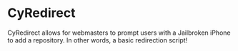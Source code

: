 # CyRedirect
CyRedirect allows for webmasters to prompt users with a Jailbroken iPhone to add a repository. In other words, a basic redirection script!
